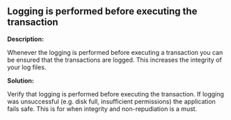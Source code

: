 
Logging is performed before executing the transaction
-------

**Description:**

Whenever the logging is performed before executing a transaction you can be ensured that 
the transactions are logged. This increases the integrity of your log files.


**Solution:**

Verify that logging is performed before executing the transaction. If logging was 
unsuccessful (e.g. disk full, insufficient permissions) the application fails safe. 
This is for when integrity and non-repudiation is a must.
